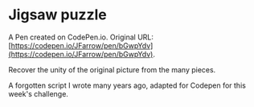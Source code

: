 # Jigsaw puzzle

A Pen created on CodePen.io. Original URL: [https://codepen.io/JFarrow/pen/bGwpYdv](https://codepen.io/JFarrow/pen/bGwpYdv).

Recover the unity of the original picture from the many pieces.

A forgotten script I wrote many years ago, adapted for Codepen for this week's challenge.


